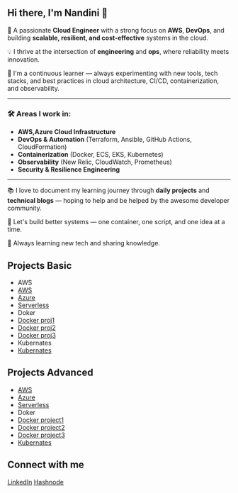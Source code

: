 ## Hi there, I'm Nandini 👋

🚀 A passionate **Cloud Engineer** with a strong focus on **AWS**, **DevOps**, and building **scalable, resilient, and cost-effective** systems in the cloud.

💡 I thrive at the intersection of **engineering** and **ops**, where reliability meets innovation.

🧠 I'm a continuous learner — always experimenting with new tools, tech stacks, and best practices in cloud architecture, CI/CD, containerization, and observability.

---

### 🛠️ Areas I work in:
- **AWS,Azure Cloud Infrastructure**
- **DevOps & Automation** (Terraform, Ansible, GitHub Actions, CloudFormation)
- **Containerization** (Docker, ECS, EKS, Kubernetes)
- **Observability** (New Relic, CloudWatch, Prometheus)
- **Security & Resilience Engineering**

---

📚 I love to document my learning journey through **daily projects** and **technical blogs** — hoping to help and be helped by the awesome developer community.

🚢 Let's build better systems — one container, one script, and one idea at a time.

🌱 Always learning new tech and sharing knowledge.


## Projects  Basic
- AWS
- [AWS](https://github.com/NandiniDuggineni/Automating-CI-CD-with-GitHub-Actions-and-AWS/tree/main)
- [Azure](https://github.com/NandiniDuggineni/Deploying-an-Enterprise-Grade-AKS/tree/main)
- [Serverless](https://github.com/NandiniDuggineni/NandiniDuggineni-Serverless-Image-Upload-and-Resizer-using-AWS-S3-Lambda-Event-Triggers)
- Doker
- [Docker proj1](https://github.com/NandiniDuggineni/Building-a-Full-Stack-App-with-React-Flask-and-PostgreSQL-Using-Docker-Compose)
- [Docker proj2](https://github.com/NandiniDuggineni/Deploy-a-Flask-Web-App-Behind-an-Nginx-Reverse-Proxy-Using-Docker)
- [Docker proj3](https://github.com/NandiniDuggineni/Automate-Your-Python-Scripts-with-Cron-and-Docker)
- Kubernates
- [Kubernates](https://github.com/)  

## Projects Advanced
- [AWS](https://github.com/NandiniDuggineni/Building-a-3-Tier-Web-App-with-Full-Observability-using-AWS-New-Relic)
- [Azure](https://github.com/NandiniDuggineni/Real-Time-Dashboard-with-Azure)
- [Serverless](https://github.com//)
- Doker
- [Docker project1](https://github.com/NandiniDuggineni/Full-Stack-Development-with-Docker-Compose/tree/main)
- [Docker project2](https://github.com/NandiniDuggineni/Dockerize-Your-First-Node.js-API/tree/main)
- [Docker project3](https://github.com//)
- [Kubernates](https://github.com/) 

## Connect with me  
[LinkedIn](https://linkedin.com/in/) 
[Hashnode](https://nandiniduggineni.hashnode.dev/)

